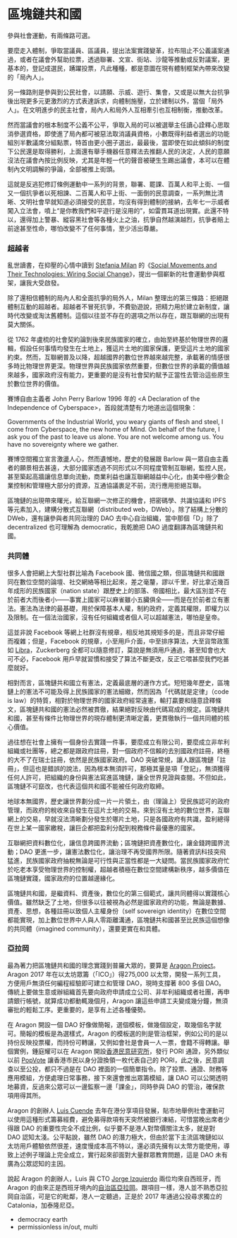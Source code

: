 # 區塊鏈共和國

參與社會運動，有兩條路可選。

要麼走入體制，爭取當議員、區議員，提出法案實踐變革，拉布阻止不公義議案通過，或者在議會外幫助拉票，透過聯署、文宣、街站、沙龍等推動或反對議案，更基本的，登記成選民，踴躍投票，凡此種種，都是意圖在現有體制框架內帶來改變的「局內人」。

另一條路則是參與到公民社會，以請願、示威、遊行、集會，又或是以無大台抗爭後出現更多元更激烈的方式表達訴求，向體制施壓，立於建制以外，當個「局外人」。在文明進步的民主社會，局內人和局外人互相牽引也互相制衡，推動改革。

然而當議會的根本制度不公義不公平，爭取入局的可以被選舉主任讀心詮釋心思取消參選資格，即使進了局內都可被惡法取消議員資格，小數既得利益者選出的功能組別半數議席分組點票，特首由更小圈子選出，最最後，當即使在如此傾斜的制度下公民還是取得勝利，上面還有舉手機器任意釋法去推翻人民的決定，人民的意願沒法在議會內按比例反映，尤其是年輕一代的聲音被硬生生踢出議會，本可以在體制內文明調解的爭論，全部被推上街頭。

這就是反逃犯修訂條例運動中一系列的背景，聯署、罷課、百萬人和平上街、一個又一個抗爭者以死相諫、二百萬人和平上街、一面倒的民意調查，一系列無比清晰、文明社會早就知道必須接受的民意，均沒有得到體制的接納，去年七一示威者闖入立法會，噴上“是你教我們和平遊行是沒用的”，如雷貫耳道出現實。此還不特以，還得加上警暴、縱容黑社會等各種火上之油，抗爭自然越演越烈，抗爭者賠上前途甚至性命，哪怕改變不了任何事情，至少活出尊嚴。

### 超越者

亂世讀書，在抑壓的心情中讀到 [Stefania Milan](https://stefaniamilan.net/about-me) 的《[Social Movements and Their Technologies: Wiring Social Change](https://www.palgrave.com/gp/book/9780230309180)》，提出一個嶄新的社會運動參與框架，讓我大受啟發。

除了還相信體制的局內人和全面抗爭的局外人，Milan 整理出的第三條路：拒絕跟體制互動的超越者。超越者不冒死抗爭，不費勁遊說，把精力用於建立新制度，讓時代改變或淘汰舊體制。這個以往並不存在的選項之所以存在，跟互聯網的出現有莫大關係。

從 1762 年盧梳的社會契約論到後來民族國家的確立，由始至終基於物理世界的邏輯，假設任何事情均發生在土地上，獲這片土地的國家保護，更受這片土地的國家約束。然而，互聯網普及以降，超越國界的數位世界越來越完整，承載著的情感很多時比物理世界更深。物理世界與民族國家依然重要，但數位世界的承載的價值越來越多，國家政府沒有能力，更重要的是沒有社會契約賦予正當性去管治這些原生於數位世界的價值。

賽博自由主義者 John Perry Barlow 1996 年的 &lt;A Declaration of the Independence of Cyberspace&gt;，首段就清楚有力地道出這個現象：

Governments of the Industrial World, you weary giants of flesh and steel, I come from Cyberspace, the new home of Mind. On behalf of the future, I ask you of the past to leave us alone. You are not welcome among us. You have no sovereignty where we gather.

賽博空間獨立宣言激盪人心，然而遺憾地，歷史的發展跟 Barlow 與一眾自由主義者的願景相去甚遠，大部分國家透過不同形式以不同程度管制互聯網，監控人民，甚至築起高牆讓信息單向流動，商業利益也讓互聯網越益中心化，由美中極少數企業控制和管理極大部分的資源，互通協議裹足不前，流行應用拒絕互聯。

區塊鏈的出現帶來曙光，給互聯網一次修正的機會，把密碼學、共識協議和 IPFS 等元素加入，建構分散式互聯網（distributed web，DWeb）。除了結構上分散的 DWeb，還有讓參與者共同治理的 DAO 去中心自治組織，當中那個「D」除了 decentralized 也可理解為 democratic，我乾脆把 DAO 過度翻譯為區塊鏈共和國。

### 共同體

很多人會把網上大型社群比喻為 Facebook 國、微信國之類，但區塊鏈共和國跟同在數位空間的論壇、社交網絡等相比起來，差之毫釐，謬以千里，好比拿近幾百年成形的民族國家（nation state）跟歷史上的部落、帝國相比，最大區別並不在於前者大而後者小——事實上國家可以麻雀雖小五臟俱全——而是在於前者立有憲法。憲法為法律的最基礎，用於保障基本人權，制約政府，定義其權限，即權力以及限制。在一個法治國家，沒有任何組織或者個人可以超越憲法，哪怕是皇帝。

這並非說 Facebook 等網上社群沒有規章，相反地其規矩多的是，而且非常仔細而複雜；但是，Facebook 的規章，小至用戶介面，中至排序算法，大至貨幣政策如 [Libra](https://libra.org/en-US/)，Zuckerberg 全都可以隨意修訂，莫說是無須用戶通過，甚至知會也大可不必，Facebook 用戶早就習慣和接受了算法不斷更改，反正它喂甚麼我們吃甚麼就好。

相對而言，區塊鏈共和國立有憲法，定義最底層的運作方式。短短幾年歷史，區塊鏈上的憲法不可能及得上民族國家的憲法細緻，然而因為「代碼就是定律」（code is law）的特質，相對於物理世界的國家政府經常違憲，輸打贏要和隨意詮釋條文，區塊鏈共和國的憲法必然被貫徹，結果絕對反映由代碼寫成的規定。區塊鏈共和國，甚至有條件比物理世界的現存體制更清晰定義，更貫徹執行一個共同體的核心價值。

過往想在社會上擁有一個身份去實踐一件事，要麼成立有限公司，要麼成立非牟利組織或社團等，總之都是跟政府註冊，對一個政府不信賴的去別國政府註冊，終極的大不了在瑞士註冊，依然是民族國家政府。DAO 突破常規，讓人跟區塊鏈「註冊」，但這也是錯誤的說法，因為根本無須許可，那極其量是項「登記」，無須獲得任何人許可，把組織的身份與憲法寫進區塊鏈，讓全世界見證與查閱。不但如此，區塊鏈不可竄改，也代表這個共和國不能被任何政府取締。

地球本無國界，歷史讓世界劃分成一片一片領土，由（理論上）受民族認可的政府管理，而政府的稅收來自發生在這片土地的交易。來到沒有土地的數位世界，互聯網上的交易，早就沒法清晰劃分發生於哪片土地，只是各國政府有共識，盈利總得在世上某一國家繳稅，讓巨企都把盈利分配到稅務條件最優惠的國家。

互聯網把資料數位化，讓信息跨國界流動；區塊鏈把資產數位化，讓金錢跨國界流動；DAO 更進一步，讓憲法數位化，讓治理不再受國界所限。隨著資訊科技突飛猛進，民族國家政府抽稅無論是可行性與正當性都是一大疑問。當民族國家政府忙於吃老本享受物理世界的控制權，超越者積極在數位空間建構新秩序，越多價值在區塊鏈實踐，國家政府的位置越邊緣化。

區塊鏈共和國，是繼資料、資產後，數位化的第三個範式，讓共同體得以實踐核心價值。雖然缺乏了土地，但很多以往被視為必然是國家政府的功能，無論是數據、資產、思想，各種註冊以致個人主權身份（self sovereign identity）在數位空間都能實現，加上數位世界中人與人零距離溝通，區塊鏈共和國甚至比民族這個想像的共同體（imagined community），還要更實在和具體。

### 亞拉岡

最為著力把區塊鏈共和國的理念實踐到普羅大眾的，要算是 [Aragon Project](https://aragon.org/)。Aragon 2017 年在以太坊眾籌（「ICO」）得275,000 以太幣，開發一系列工具，方便用戶無須任何編程經驗即可建立和管理 DAO，現時支撐著 800 多個 DAO。傳統上要做生意或辦組織首先要向政府申請成立公司、非牟利組織或者社團，再申請銀行帳號，就算成功都動輒幾個月，Aragon 讓這些申請工夫變成幾分鐘，無須審批的輕鬆工序。更重要的，是享有上述各種優勢。

在 Aragon 開設一個 DAO 好像做簡報，選個模板，做幾個設定，取幾個名字就可。簡報的模板是為選樣式，Aragon 的模板選的則是管治框架，例如公司的是以持份反映投票權，而持份可轉讓，又例如會社是會員一人一票，會籍不得轉讓。舉個實例，鍾庭耀可以在 Aragon 開設[香港民意研究所](https://www.pori.hk/)，發行 PORI 通證，另外類似以前 [PopVote](https://popvote.hk/) 讓香港市民以身分證換領一枚代表自己的 PORI，此之後，民意調查以至公投，都只不過是在 DAO 裡面的一個簡單指令。除了投票、通證、財務等應用模組，方便處理日常事務，接下來還會推出眾籌模組，讓 DAO 可以公開透明地募資，反過來公眾可以一邊監察一邊「課金」，同時參與 DAO 的管治，確保款項用得其所。

Aragon 的創辦人 [Luis Cuende](https://twitter.com/licuende) 去年在港分享項目發展，貼市地舉例社會運動可以使用這種形式籌募經費，避免募得款項有天突然被銀行凍結，可惜當晚出席者少得跟 DAO 的重要性完全不成比例，似乎要不是港人對幣價關注太多，就是對 DAO 認知太淺。公平點說，雖然 DAO 的潛力極大，但由於當下主流區塊鏈如以太坊用戶體驗依然很差，速度慢成本高不特以，還必須先擁有以太幣方能使用，導致上述例子理論上完全成立，實行起來卻面對大量群眾教育問題，這是 DAO 未有廣為公眾認知的主因。

說起 Aragon 的創辦人，Luis 與 CTO [Jorge Izquierdo](https://twitter.com/izqui9) 兩位均來自西班牙，而 Aragon 的由來正是西班牙境內的[自治區亞拉岡](https://en.wikipedia.org/wiki/Aragon)。跟項目一樣，港人並不熟悉亞拉岡自治區，可是它的毗鄰，港人一定聽過，正是於 2017 年通過公投尋求獨立的 Catalonia，加泰隆尼亞。

* democracy earth
* permissionless in/out, multi



